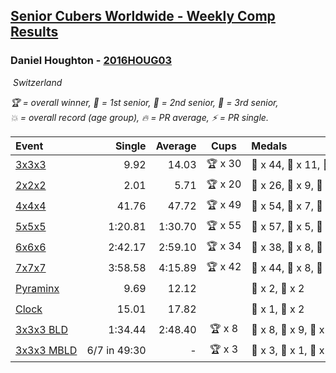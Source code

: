<style>table {white-space: nowrap;}</style>
<link rel="stylesheet" type="text/css" href="/scw-comp/css/flags.css" />

## [Senior Cubers Worldwide - Weekly Comp Results](/scw-comp/results/)
### Daniel Houghton - [2016HOUG03](https://www.worldcubeassociation.org/persons/2016HOUG03)

<i class="flag flag-CH" />&nbsp;Switzerland

<span style="white-space: nowrap;">🏆 = overall winner</span>, <span style="white-space: nowrap;">🥇 = 1st senior</span>, <span style="white-space: nowrap;">🥈 = 2nd senior</span>, <span style="white-space: nowrap;">🥉 = 3rd senior</span>, <span style="white-space: nowrap;">💥 = overall record (age group)</span>, <span style="white-space: nowrap;">🔥 = PR average</span>, <span style="white-space: nowrap;">⚡ = PR single</span>.

| Event | Single | Average | Cups | Medals | Achievements|
| :-- | --: | --: | :--: | :-- | :-- |
| [3x3x3](333.md) | 9.92 | 14.03 | 🏆 x 30 | 🥇 x 44, 🥈 x 11, 🥉 x 6 | 🔥 x 8, ⚡ x 7 |
| [2x2x2](222.md) | 2.01 | 5.71 | 🏆 x 20 | 🥇 x 26, 🥈 x 9, 🥉 x 4 | 🔥 x 4, ⚡ x 6 |
| [4x4x4](444.md) | 41.76 | 47.72 | 🏆 x 49 | 🥇 x 54, 🥈 x 7, 🥉 x 1 | 💥 x 1, 🔥 x 7, ⚡ x 5 |
| [5x5x5](555.md) | 1:20.81 | 1:30.70 | 🏆 x 55 | 🥇 x 57, 🥈 x 5, 🥉 x 1 | 💥 x 1, 🔥 x 9, ⚡ x 6 |
| [6x6x6](666.md) | 2:42.17 | 2:59.10 | 🏆 x 34 | 🥇 x 38, 🥈 x 8, 🥉 x 9 | 🔥 x 10, ⚡ x 12 |
| [7x7x7](777.md) | 3:58.58 | 4:15.89 | 🏆 x 42 | 🥇 x 44, 🥈 x 8, 🥉 x 3 | 💥 x 1, 🔥 x 14, ⚡ x 10 |
| [Pyraminx](pyram.md) | 9.69 | 12.12 |  | 🥈 x 2, 🥉 x 2 | 🔥 x 5, ⚡ x 5 |
| [Clock](clock.md) | 15.01 | 17.82 |  | 🥈 x 1, 🥉 x 2 | 🔥 x 4, ⚡ x 5 |
| [3x3x3 BLD](333bf.md) | 1:34.44 | 2:48.40 | 🏆 x 8 | 🥇 x 8, 🥈 x 9, 🥉 x 8 | 🔥 x 2, ⚡ x 8 |
| [3x3x3 MBLD](333mbf.md) | 6/7 in 49:30 | - | 🏆 x 3 | 🥇 x 3, 🥈 x 1, 🥉 x 1 | ⚡ x 6 |

<!-- Global site tag (gtag.js) - Google Analytics -->
<script async src="https://www.googletagmanager.com/gtag/js?id=UA-86348435-3"></script>
<script>window.dataLayer = window.dataLayer || []; function gtag() {dataLayer.push(arguments);} gtag('js', new Date()); gtag('config', 'UA-86348435-3');</script>
